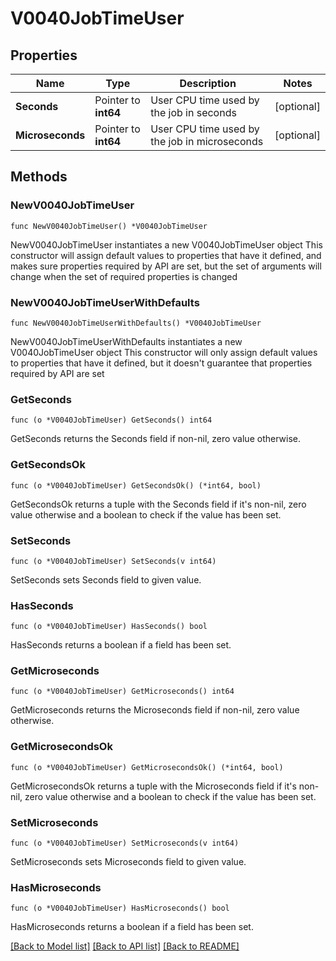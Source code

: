 # V0040JobTimeUser

## Properties

Name | Type | Description | Notes
------------ | ------------- | ------------- | -------------
**Seconds** | Pointer to **int64** | User CPU time used by the job in seconds | [optional] 
**Microseconds** | Pointer to **int64** | User CPU time used by the job in microseconds | [optional] 

## Methods

### NewV0040JobTimeUser

`func NewV0040JobTimeUser() *V0040JobTimeUser`

NewV0040JobTimeUser instantiates a new V0040JobTimeUser object
This constructor will assign default values to properties that have it defined,
and makes sure properties required by API are set, but the set of arguments
will change when the set of required properties is changed

### NewV0040JobTimeUserWithDefaults

`func NewV0040JobTimeUserWithDefaults() *V0040JobTimeUser`

NewV0040JobTimeUserWithDefaults instantiates a new V0040JobTimeUser object
This constructor will only assign default values to properties that have it defined,
but it doesn't guarantee that properties required by API are set

### GetSeconds

`func (o *V0040JobTimeUser) GetSeconds() int64`

GetSeconds returns the Seconds field if non-nil, zero value otherwise.

### GetSecondsOk

`func (o *V0040JobTimeUser) GetSecondsOk() (*int64, bool)`

GetSecondsOk returns a tuple with the Seconds field if it's non-nil, zero value otherwise
and a boolean to check if the value has been set.

### SetSeconds

`func (o *V0040JobTimeUser) SetSeconds(v int64)`

SetSeconds sets Seconds field to given value.

### HasSeconds

`func (o *V0040JobTimeUser) HasSeconds() bool`

HasSeconds returns a boolean if a field has been set.

### GetMicroseconds

`func (o *V0040JobTimeUser) GetMicroseconds() int64`

GetMicroseconds returns the Microseconds field if non-nil, zero value otherwise.

### GetMicrosecondsOk

`func (o *V0040JobTimeUser) GetMicrosecondsOk() (*int64, bool)`

GetMicrosecondsOk returns a tuple with the Microseconds field if it's non-nil, zero value otherwise
and a boolean to check if the value has been set.

### SetMicroseconds

`func (o *V0040JobTimeUser) SetMicroseconds(v int64)`

SetMicroseconds sets Microseconds field to given value.

### HasMicroseconds

`func (o *V0040JobTimeUser) HasMicroseconds() bool`

HasMicroseconds returns a boolean if a field has been set.


[[Back to Model list]](../README.md#documentation-for-models) [[Back to API list]](../README.md#documentation-for-api-endpoints) [[Back to README]](../README.md)


